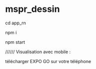 # mspr_dessin


cd app_rn


npm i 


npm start



//////
Visualisation avec mobile :

télécharger EXPO GO sur votre téléphone
